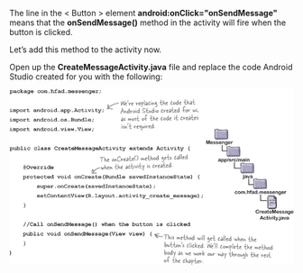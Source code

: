 The line in the < Button > element **android:onClick="onSendMessage"** means that the **onSendMessage()** method in the activity will fire when the button is clicked. 

Let’s add this method to the activity now.

Open up the **CreateMessageActivity.java** file and replace the code Android Studio created for you with the following:

![](.guides/img/9methods.png)

